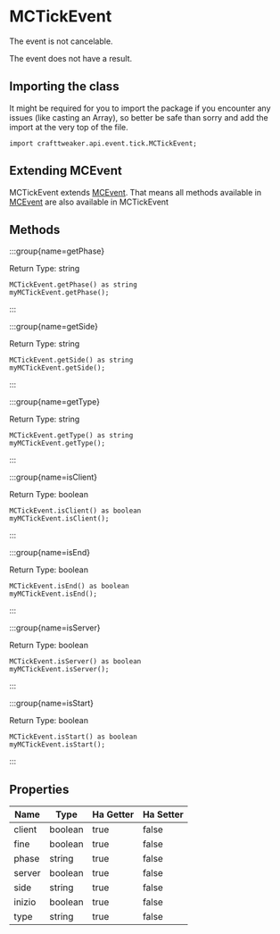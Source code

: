 # MCTickEvent

The event is not cancelable.

The event does not have a result.

## Importing the class

It might be required for you to import the package if you encounter any issues (like casting an Array), so better be safe than sorry and add the import at the very top of the file.
```zenscript
import crafttweaker.api.event.tick.MCTickEvent;
```


## Extending MCEvent

MCTickEvent extends [MCEvent](/vanilla/api/event/MCEvent). That means all methods available in [MCEvent](/vanilla/api/event/MCEvent) are also available in MCTickEvent

## Methods

:::group{name=getPhase}

Return Type: string

```zenscript
MCTickEvent.getPhase() as string
myMCTickEvent.getPhase();
```

:::

:::group{name=getSide}

Return Type: string

```zenscript
MCTickEvent.getSide() as string
myMCTickEvent.getSide();
```

:::

:::group{name=getType}

Return Type: string

```zenscript
MCTickEvent.getType() as string
myMCTickEvent.getType();
```

:::

:::group{name=isClient}

Return Type: boolean

```zenscript
MCTickEvent.isClient() as boolean
myMCTickEvent.isClient();
```

:::

:::group{name=isEnd}

Return Type: boolean

```zenscript
MCTickEvent.isEnd() as boolean
myMCTickEvent.isEnd();
```

:::

:::group{name=isServer}

Return Type: boolean

```zenscript
MCTickEvent.isServer() as boolean
myMCTickEvent.isServer();
```

:::

:::group{name=isStart}

Return Type: boolean

```zenscript
MCTickEvent.isStart() as boolean
myMCTickEvent.isStart();
```

:::


## Properties

| Name   | Type    | Ha Getter | Ha Setter |
| ------ | ------- | --------- | --------- |
| client | boolean | true      | false     |
| fine   | boolean | true      | false     |
| phase  | string  | true      | false     |
| server | boolean | true      | false     |
| side   | string  | true      | false     |
| inizio | boolean | true      | false     |
| type   | string  | true      | false     |

